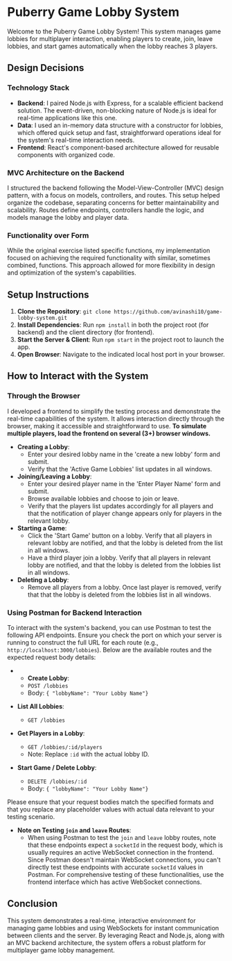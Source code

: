 # Puberry Game Lobby System

Welcome to the Puberry Game Lobby System! This system manages game lobbies for multiplayer interaction, enabling players to create, join, leave lobbies, and start games automatically when the lobby reaches 3 players.

## Design Decisions

### Technology Stack
- **Backend**: I paired Node.js with Express, for a scalable efficient backend solution. The event-driven, non-blocking nature of Node.js is ideal for real-time applications like this one.
- **Data**: I used an in-memory data structure with a constructor for lobbies, which offered quick setup and fast, straightforward operations ideal for the system's real-time interaction needs.
- **Frontend**: React's component-based architecture allowed for reusable components with organized code.


### MVC Architecture on the Backend
I structured the backend following the Model-View-Controller (MVC) design pattern,  with a focus on models, controllers, and routes. This setup helped organize the codebase, separating concerns for better maintainability and scalability. Routes define endpoints, controllers handle the logic, and models manage the lobby and player data.

### Functionality over Form
While the original exercise listed specific functions, my implementation focused on achieving the required functionality with similar, sometimes combined, functions. This approach allowed for more flexibility in design and optimization of the system's capabilities.

## Setup Instructions

1. **Clone the Repository**: `git clone https://github.com/avinashi10/game-lobby-system.git`
2. **Install Dependencies**: Run `npm install` in both the project root (for backend) and the client directory (for frontend).
3. **Start the Server & Client**: Run `npm start` in the project root to launch the app.
4. **Open Browser**: Navigate to the indicated local host port in your browser.
## How to Interact with the System

### Through the Browser
I developed a frontend to simplify the testing process and demonstrate the real-time capabilities of the system. It allows interaction directly through the browser, making it accessible and straightforward to use. 
**To simulate multiple players, load the frontend on several (3+) browser windows.**
- **Creating a Lobby**:
  - Enter your desired lobby name in the 'create a new lobby' form and submit.
  - Verify that the 'Active Game Lobbies' list updates in all windows.
- **Joining/Leaving a Lobby**:
  - Enter your desired player name in the 'Enter Player Name' form and submit.
  - Browse available lobbies and choose to join or leave.
  - Verify that the players list updates accordingly for all players and that the notification of player change appears only for players in the relevant lobby.
- **Starting a Game**:
  - Click the 'Start Game' button on a lobby. Verify that all players in relevant lobby are notified, and that the lobby is deleted from the list in all windows.
  - Have a third player join a lobby. Verify that all players in relevant lobby are notified, and that the lobby is deleted from the lobbies list in all windows.
- **Deleting a Lobby**:
  - Remove all players from a lobby. Once last player is removed, verify that that the lobby is deleted from the lobbies list in all windows.

### Using Postman for Backend Interaction

To interact with the system's backend, you can use Postman to test the following API endpoints. Ensure you check the port on which your server is running to construct the full URL for each route (e.g., `http://localhost:3000/lobbies`). Below are the available routes and the expected request body details:

- - **Create Lobby**: 
  - `POST /lobbies` 
  - Body: `{ "lobbyName": "Your Lobby Name"}`

- **List All Lobbies**: 
  - `GET /lobbies`

- **Get Players in a Lobby**: 
  - `GET /lobbies/:id/players`
  - Note: Replace `:id` with the actual lobby ID.

- **Start Game / Delete Lobby**: 
  - `DELETE /lobbies/:id`
  - Body: `{ "lobbyName": "Your Lobby Name"}`
  
Please ensure that your request bodies match the specified formats and that you replace any placeholder values with actual data relevant to your testing scenario.

- **Note on Testing `join` and `leave` Routes**:
  - When using Postman to test the `join` and `leave` lobby routes, note that these endpoints expect a `socketId` in the request body, which is usually requires an active WebSocket connection in the frontend. Since Postman doesn't maintain WebSocket connections, you can't directly test these endpoints with accurate `socketId` values in Postman. For comprehensive testing of these functionalities, use the frontend interface which has active WebSocket connections.

## Conclusion

This system demonstrates a real-time, interactive environment for managing game lobbies and using WebSockets for instant communication between clients and the server. By leveraging React and Node.js, along with an MVC backend architecture, the system offers a robust platform for multiplayer game lobby management.
